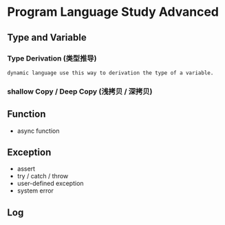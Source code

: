 # Program Language Study Advanced

## Type and Variable

### Type Derivation (类型推导)

```
dynamic language use this way to derivation the type of a variable.
```

### shallow Copy / Deep Copy (浅拷贝 / 深拷贝)

## Function

- async function

## Exception

- assert
- try / catch / throw
- user-defined exception
- system error

## Log
